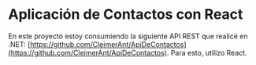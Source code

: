 # Aplicación de Contactos con React

En este proyecto estoy consumiendo la siguiente API REST que realicé en .NET: [https://github.com/CleimerAnt/ApiDeContactos](https://github.com/CleimerAnt/ApiDeContactos).
Para esto, utilizo React.
